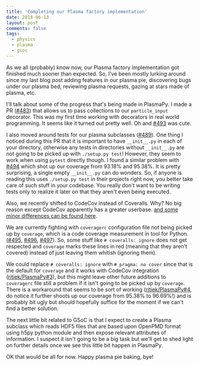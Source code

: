 ```yaml
---
title: 'Completing our Plasma factory implementation'
date: 2018-06-13
layout: post
comments: false
tags:
  - physics
  - plasma
  - gsoc
---
```


As we all (probably) know now, our Plasma factory implementation got finished much
sooner than expected. So, I've been mostly lurking around since my last blog post
adding features in our plasma pie, discovering bugs under our plasma bed, reviewing
plasma requests, gazing at stars made of plasma, etc.

I'll talk about some of the progress that's being made in PlasmaPy. I made a PR
([#483](https://github.com/PlasmaPy/PlasmaPy/pull/483)) that allows us to pass collections
to our `particle_input` decorator. This was my first time working with decorators in real
world programming. It seems like it turned out pretty well. Oh and
[#493](https://github.com/PlasmaPy/PlasmaPy/pull/493) was cute.

I also moved around tests for our plasma subclasses
([#489](https://github.com/PlasmaPy/PlasmaPy/pull/489)).
One thing I noticed during this PR that it is important to have `__init__.py` in each of
your directory, otherwise any tests in directories without `__init__.py` are not going
to be picked up with `./setup.py test`! However, they seem to work when using `pytest`
directly though. I found a similar problem with
[#494](https://github.com/PlasmaPy/PlasmaPy/pull/494) which shot up our coverage from
93.18% and 95.38%. It is pretty surprising, a single empty `__init__.py` can do wonders.
So, if anyone is reading this uses `./setup.py test` in their projects right now, you better
take care of such stuff in your codebase. You really don't want to be writing tests only
to realize it later on that they aren't even being executed.

Also, we recently shifted to CodeCov instead of Coveralls. Why? No big reason except CodeCov
apparently has a greater userbase.
[and some minor differences can be found here](https://www.google.com/search?q=codecov+vs+coveralls).

We are currently fighting with `coveragerc` configuration file not being picked up by `coverage`,
which is a code coverage measurement in tool for Python.
([#495](https://github.com/PlasmaPy/PlasmaPy/pull/495),
[#496](https://github.com/PlasmaPy/PlasmaPy/pull/496),
[#497](https://github.com/PlasmaPy/PlasmaPy/pull/497)). So, some stuff like `# coveralls: ignore`
does not get respected and `coverage` marks these lines in red (meaning that they aren't covered)
instead of just leaving them whitish (ignoring them).

We could replace `# coveralls: ignore` with `# pragma: no cover` since that is the
default for `coverage` and it works with CodeCov integration
([ritiek/PlasmaPy#3](https://github.com/ritiek/PlasmaPy/pull/3)), but this might
leave other future additions to `coveragerc` file still a problem if it isn't going to be picked up
by `coverage`. There is a workaround that seems
to be sort of working ([ritiek/PlasmaPy#4](https://github.com/ritiek/PlasmaPy/pull/4), do
notice it further shoots up our coverage from 95.38% to 96.69%!) and is probably bit ugly but
should hopefully suffice for the moment if we can't find a better solution.

The next little bit related to GSoC is that I expect to create a Plasma subclass which reads
HDF5 files that are based upon OpenPMD format using h5py python module and then expose relevant
attributes of information.
I suspect it isn't going to be a big task but we'll get to shed light on further details once
we see this little bit happen in PlasmaPy.

OK that would be all for now. Happy plasma pie baking, bye!
